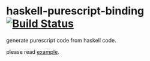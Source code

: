 haskell-purescript-binding [![Build Status](https://travis-ci.org/philopon/haskell-purescript-binding.svg?branch=master)](https://travis-ci.org/philopon/haskell-purescript-binding)
====
generate purescript code from haskell code.

please read [example](./examples/).
